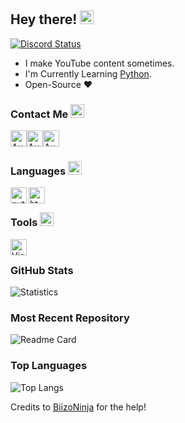 ## Hey there! <img src= "https://cdn.discordapp.com/emojis/819139509613625354.gif?v=1" alt='wave' width="22px">

<!-- ![Discord](https://discord.c99.nl/widget/theme-3/725945760629129277.png) -->
<a href="https://discord.com/users/686993057656209426">
<img src="https://discord.c99.nl/widget/theme-3/686993057656209426.png" alt="Discord Status"/>
</a>

<br>

- I make YouTube content sometimes.
- I'm Currently Learning [Python](https://python.org).
- Open-Source ❤

 
### Contact Me <img src="https://cdn.discordapp.com/emojis/706107990272507925.gif?v=1" alt="wave" width="22px">
<a rel="noreferrer noopener" href="https://discord.gg/WwYbcXsSC6"><img alt="Auro | Discord" width="26px" src="https://cdn.discordapp.com/emojis/769269527942791208.gif?v=1"></a><a rel="noreferrer noopener" href="https://twitter.com/Aurolytical"><img alt="Auro | Twitter" width="26px" src="https://cdn.discordapp.com/emojis/865973556294582343.gif?v=1"></a><a rel="noreferrer noopener" href="https://aurolytical.carrd.co"><img alt="Auro | Website" width="26px" src="https://discord.com/assets/516bf0fae97628e22a3a3ec810a8c4ba.svg"></a>

### Languages <img src="https://cdn.discordapp.com/emojis/838444158976655380.gif?v=1" alt="blobcode" width="22px">
<img align="left" alt="python" width="26px" src="https://cdn.discordapp.com/attachments/887062469216960512/888848610035376188/813909686947938334.png">
<img align="left" alt="html" width="26px" src="https://i.imgur.com/1VQeKGP.png">

<br>

### Tools <img src="https://cdn.discordapp.com/emojis/812257750947463168.png?v=1" alt="laptop" width="22px">
<img align="left" alt="Visual Studio Code" width="26px" src="https://i.imgur.com/LwSdAlE.png">

<br>

### GitHub Stats
![Statistics](https://github-readme-stats.vercel.app/api?username=Aurolytical&show_icons=true&theme=tokyonight)
### Most Recent Repository
![Readme Card](https://github-readme-stats.vercel.app/api/pin/?username=Aurolytical&repo=aurolytical&theme=tokyonight)
### Top Languages
![Top Langs](https://github-readme-stats.vercel.app/api/top-langs/?username=Aurolytical&theme=tokyonight)

Credits to [BiizoNinja](https://github.com/BiizoNinja) for the help!

</br>
